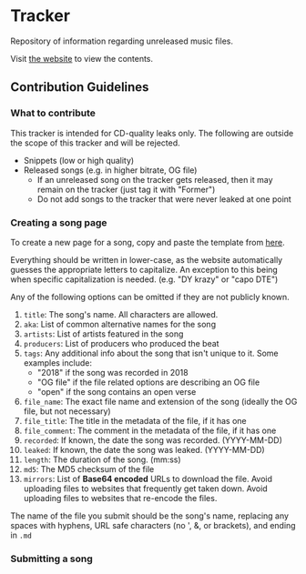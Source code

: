 # Tracker
Repository of information regarding unreleased music files.

Visit [the website](http://leak.info.gf/) to view the contents.

## Contribution Guidelines
### What to contribute
This tracker is intended for CD-quality leaks only. The following are outside the scope of this tracker and will be rejected.
* Snippets (low or high quality)
* Released songs (e.g. in higher bitrate, OG file)
    * If an unreleased song on the tracker gets released, then it may remain on the tracker (just tag it with "Former")
    * Do not add songs to the tracker that were never leaked at one point

### Creating a song page
To create a new page for a song, copy and paste the template from [here](archetypes/default.md).

Everything should be written in lower-case, as the website automatically guesses the appropriate letters to capitalize. An exception to this being when specific capitalization is needed. (e.g. "DY krazy" or "capo DTE")

Any of the following options can be omitted if they are not publicly known.

1. `title`: The song's name. All characters are allowed.
2. `aka`: List of common alternative names for the song
3. `artists`: List of artists featured in the song
4. `producers`: List of producers who produced the beat
5. `tags`: Any additional info about the song that isn't unique to it. Some examples include:
    * "2018" if the song was recorded in 2018
    * "OG file" if the file related options are describing an OG file
    * "open" if the song contains an open verse
6. `file_name`: The exact file name and extension of the song (ideally the OG file, but not necessary)
7. `file_title`: The title in the metadata of the file, if it has one
8. `file_comment`: The comment in the metadata of the file, if it has one
9. `recorded`: If known, the date the song was recorded. (YYYY-MM-DD)
10. `leaked`: If known, the date the song was leaked. (YYYY-MM-DD)
11. `length`: The duration of the song. (mm:ss)
12. `md5`: The MD5 checksum of the file
13. `mirrors`: List of **Base64 encoded** URLs to download the file. Avoid uploading files to websites that frequently get taken down. Avoid uploading files to websites that re-encode the files.

The name of the file you submit should be the song's name, replacing any spaces with hyphens, URL safe characters (no ', &, or brackets), and ending in `.md`

### Submitting a song
